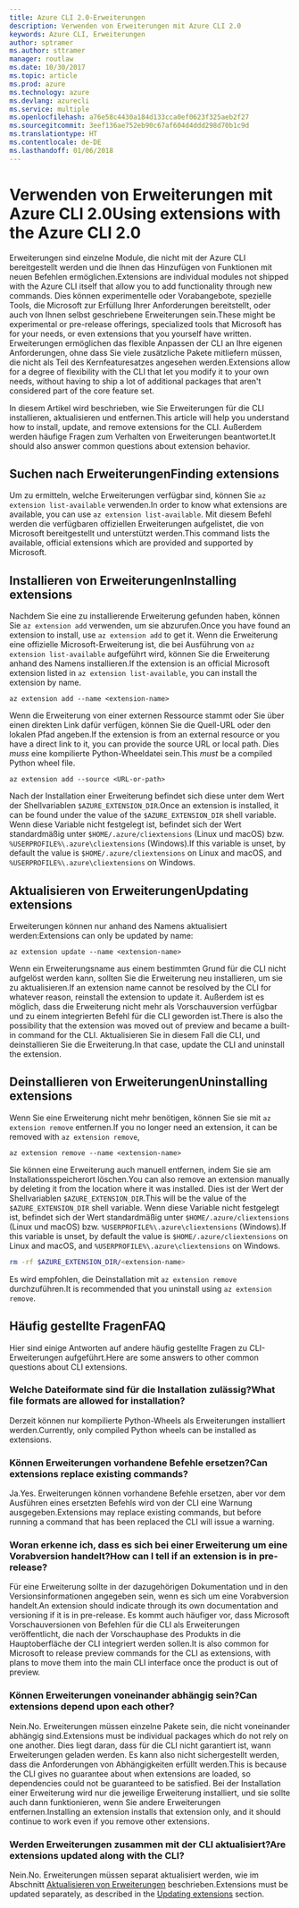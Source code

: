 ```yaml
---
title: Azure CLI 2.0-Erweiterungen
description: Verwenden von Erweiterungen mit Azure CLI 2.0
keywords: Azure CLI, Erweiterungen
author: sptramer
ms.author: sttramer
manager: routlaw
ms.date: 10/30/2017
ms.topic: article
ms.prod: azure
ms.technology: azure
ms.devlang: azurecli
ms.service: multiple
ms.openlocfilehash: a76e58c4430a184d133cca0ef0623f325aeb2f27
ms.sourcegitcommit: 3eef136ae752eb90c67af604d4ddd298d70b1c9d
ms.translationtype: HT
ms.contentlocale: de-DE
ms.lasthandoff: 01/06/2018
---
```

# <a name="using-extensions-with-the-azure-cli-20"></a><span data-ttu-id="4d82c-104">Verwenden von Erweiterungen mit Azure CLI 2.0</span><span class="sxs-lookup"><span data-stu-id="4d82c-104">Using extensions with the Azure CLI 2.0</span></span>

<span data-ttu-id="4d82c-105">Erweiterungen sind einzelne Module, die nicht mit der Azure CLI bereitgestellt werden und die Ihnen das Hinzufügen von Funktionen mit neuen Befehlen ermöglichen.</span><span class="sxs-lookup"><span data-stu-id="4d82c-105">Extensions are individual modules not shipped with the Azure CLI itself that allow you to add functionality through new commands.</span></span> <span data-ttu-id="4d82c-106">Dies können experimentelle oder Vorabangebote, spezielle Tools, die Microsoft zur Erfüllung Ihrer Anforderungen bereitstellt, oder auch von Ihnen selbst geschriebene Erweiterungen sein.</span><span class="sxs-lookup"><span data-stu-id="4d82c-106">These might be experimental or pre-release offerings, specialized tools that Microsoft has for your needs, or even extensions that you yourself have written.</span></span> <span data-ttu-id="4d82c-107">Erweiterungen ermöglichen das flexible Anpassen der CLI an Ihre eigenen Anforderungen, ohne dass Sie viele zusätzliche Pakete mitliefern müssen, die nicht als Teil des Kernfeaturesatzes angesehen werden.</span><span class="sxs-lookup"><span data-stu-id="4d82c-107">Extensions allow for a degree of flexibility with the CLI that let you modify it to your own needs, without having to ship a lot of additional packages that aren't considered part of the core feature set.</span></span>

<span data-ttu-id="4d82c-108">In diesem Artikel wird beschrieben, wie Sie Erweiterungen für die CLI installieren, aktualisieren und entfernen.</span><span class="sxs-lookup"><span data-stu-id="4d82c-108">This article will help you understand how to install, update, and remove extensions for the CLI.</span></span> <span data-ttu-id="4d82c-109">Außerdem werden häufige Fragen zum Verhalten von Erweiterungen beantwortet.</span><span class="sxs-lookup"><span data-stu-id="4d82c-109">It should also answer common questions about extension behavior.</span></span>

## <a name="finding-extensions"></a><span data-ttu-id="4d82c-110">Suchen nach Erweiterungen</span><span class="sxs-lookup"><span data-stu-id="4d82c-110">Finding extensions</span></span>

<span data-ttu-id="4d82c-111">Um zu ermitteln, welche Erweiterungen verfügbar sind, können Sie `az extension list-available` verwenden.</span><span class="sxs-lookup"><span data-stu-id="4d82c-111">In order to know what extensions are available, you can use `az extension list-available`.</span></span> <span data-ttu-id="4d82c-112">Mit diesem Befehl werden die verfügbaren offiziellen Erweiterungen aufgelistet, die von Microsoft bereitgestellt und unterstützt werden.</span><span class="sxs-lookup"><span data-stu-id="4d82c-112">This command lists the available, official extensions which are provided and supported by Microsoft.</span></span>

## <a name="installing-extensions"></a><span data-ttu-id="4d82c-113">Installieren von Erweiterungen</span><span class="sxs-lookup"><span data-stu-id="4d82c-113">Installing extensions</span></span>

<span data-ttu-id="4d82c-114">Nachdem Sie eine zu installierende Erweiterung gefunden haben, können Sie `az extension add` verwenden, um sie abzurufen.</span><span class="sxs-lookup"><span data-stu-id="4d82c-114">Once you have found an extension to install, use `az extension add` to get it.</span></span> <span data-ttu-id="4d82c-115">Wenn die Erweiterung eine offizielle Microsoft-Erweiterung ist, die bei Ausführung von `az extension list-available` aufgeführt wird, können Sie die Erweiterung anhand des Namens installieren.</span><span class="sxs-lookup"><span data-stu-id="4d82c-115">If the extension is an official Microsoft extension listed in `az extension list-available`, you can install the extension by name.</span></span>

```azurecli
az extension add --name <extension-name>
```

<span data-ttu-id="4d82c-116">Wenn die Erweiterung von einer externen Ressource stammt oder Sie über einen direkten Link dafür verfügen, können Sie die Quell-URL oder den lokalen Pfad angeben.</span><span class="sxs-lookup"><span data-stu-id="4d82c-116">If the extension is from an external resource or you have a direct link to it, you can provide the source URL or local path.</span></span> <span data-ttu-id="4d82c-117">Dies _muss_ eine kompilierte Python-Wheeldatei sein.</span><span class="sxs-lookup"><span data-stu-id="4d82c-117">This _must_ be a compiled Python wheel file.</span></span>

```azurecli
az extension add --source <URL-or-path>
```

<span data-ttu-id="4d82c-118">Nach der Installation einer Erweiterung befindet sich diese unter dem Wert der Shellvariablen `$AZURE_EXTENSION_DIR`.</span><span class="sxs-lookup"><span data-stu-id="4d82c-118">Once an extension is installed, it can be found under the value of the `$AZURE_EXTENSION_DIR` shell variable.</span></span> <span data-ttu-id="4d82c-119">Wenn diese Variable nicht festgelegt ist, befindet sich der Wert standardmäßig unter `$HOME/.azure/cliextensions` (Linux und macOS) bzw. `%USERPROFILE%\.azure\cliextensions` (Windows).</span><span class="sxs-lookup"><span data-stu-id="4d82c-119">If this variable is unset, by default the value is `$HOME/.azure/cliextensions` on Linux and macOS, and `%USERPROFILE%\.azure\cliextensions` on Windows.</span></span>

## <a name="updating-extensions"></a><span data-ttu-id="4d82c-120">Aktualisieren von Erweiterungen</span><span class="sxs-lookup"><span data-stu-id="4d82c-120">Updating extensions</span></span>

<span data-ttu-id="4d82c-121">Erweiterungen können nur anhand des Namens aktualisiert werden:</span><span class="sxs-lookup"><span data-stu-id="4d82c-121">Extensions can only be updated by name:</span></span>

```azurecli
az extension update --name <extension-name>
```

<span data-ttu-id="4d82c-122">Wenn ein Erweiterungsname aus einem bestimmten Grund für die CLI nicht aufgelöst werden kann, sollten Sie die Erweiterung neu installieren, um sie zu aktualisieren.</span><span class="sxs-lookup"><span data-stu-id="4d82c-122">If an extension name cannot be resolved by the CLI for whatever reason, reinstall the extension to update it.</span></span> <span data-ttu-id="4d82c-123">Außerdem ist es möglich, dass die Erweiterung nicht mehr als Vorschauversion verfügbar und zu einem integrierten Befehl für die CLI geworden ist.</span><span class="sxs-lookup"><span data-stu-id="4d82c-123">There is also the possibility that the extension was moved out of preview and became a built-in command for the CLI.</span></span> <span data-ttu-id="4d82c-124">Aktualisieren Sie in diesem Fall die CLI, und deinstallieren Sie die Erweiterung.</span><span class="sxs-lookup"><span data-stu-id="4d82c-124">In that case, update the CLI and uninstall the extension.</span></span>

## <a name="uninstalling-extensions"></a><span data-ttu-id="4d82c-125">Deinstallieren von Erweiterungen</span><span class="sxs-lookup"><span data-stu-id="4d82c-125">Uninstalling extensions</span></span>

<span data-ttu-id="4d82c-126">Wenn Sie eine Erweiterung nicht mehr benötigen, können Sie sie mit `az extension remove` entfernen.</span><span class="sxs-lookup"><span data-stu-id="4d82c-126">If you no longer need an extension, it can be removed with `az extension remove`,</span></span>

```azurecli
az extension remove --name <extension-name>
```

<span data-ttu-id="4d82c-127">Sie können eine Erweiterung auch manuell entfernen, indem Sie sie am Installationsspeicherort löschen.</span><span class="sxs-lookup"><span data-stu-id="4d82c-127">You can also remove an extension manually by deleting it from the location where it was installed.</span></span> <span data-ttu-id="4d82c-128">Dies ist der Wert der Shellvariablen `$AZURE_EXTENSION_DIR`.</span><span class="sxs-lookup"><span data-stu-id="4d82c-128">This will be the value of the `$AZURE_EXTENSION_DIR` shell variable.</span></span> <span data-ttu-id="4d82c-129">Wenn diese Variable nicht festgelegt ist, befindet sich der Wert standardmäßig unter `$HOME/.azure/cliextensions` (Linux und macOS) bzw. `%USERPROFILE%\.azure\cliextensions` (Windows).</span><span class="sxs-lookup"><span data-stu-id="4d82c-129">If this variable is unset, by default the value is `$HOME/.azure/cliextensions` on Linux and macOS, and `%USERPROFILE%\.azure\cliextensions` on Windows.</span></span>

```bash
rm -rf $AZURE_EXTENSION_DIR/<extension-name>
```

<span data-ttu-id="4d82c-130">Es wird empfohlen, die Deinstallation mit `az extension remove` durchzuführen.</span><span class="sxs-lookup"><span data-stu-id="4d82c-130">It is recommended that you uninstall using `az extension remove`.</span></span>

## <a name="faq"></a><span data-ttu-id="4d82c-131">Häufig gestellte Fragen</span><span class="sxs-lookup"><span data-stu-id="4d82c-131">FAQ</span></span>

<span data-ttu-id="4d82c-132">Hier sind einige Antworten auf andere häufig gestellte Fragen zu CLI-Erweiterungen aufgeführt.</span><span class="sxs-lookup"><span data-stu-id="4d82c-132">Here are some answers to other common questions about CLI extensions.</span></span>

### <a name="what-file-formats-are-allowed-for-installation"></a><span data-ttu-id="4d82c-133">Welche Dateiformate sind für die Installation zulässig?</span><span class="sxs-lookup"><span data-stu-id="4d82c-133">What file formats are allowed for installation?</span></span>

<span data-ttu-id="4d82c-134">Derzeit können nur kompilierte Python-Wheels als Erweiterungen installiert werden.</span><span class="sxs-lookup"><span data-stu-id="4d82c-134">Currently, only compiled Python wheels can be installed as extensions.</span></span>

### <a name="can-extensions-replace-existing-commands"></a><span data-ttu-id="4d82c-135">Können Erweiterungen vorhandene Befehle ersetzen?</span><span class="sxs-lookup"><span data-stu-id="4d82c-135">Can extensions replace existing commands?</span></span>

<span data-ttu-id="4d82c-136">Ja.</span><span class="sxs-lookup"><span data-stu-id="4d82c-136">Yes.</span></span> <span data-ttu-id="4d82c-137">Erweiterungen können vorhandene Befehle ersetzen, aber vor dem Ausführen eines ersetzten Befehls wird von der CLI eine Warnung ausgegeben.</span><span class="sxs-lookup"><span data-stu-id="4d82c-137">Extensions may replace existing commands, but before running a command that has been replaced the CLI will issue a warning.</span></span>

### <a name="how-can-i-tell-if-an-extension-is-in-pre-release"></a><span data-ttu-id="4d82c-138">Woran erkenne ich, dass es sich bei einer Erweiterung um eine Vorabversion handelt?</span><span class="sxs-lookup"><span data-stu-id="4d82c-138">How can I tell if an extension is in pre-release?</span></span>

<span data-ttu-id="4d82c-139">Für eine Erweiterung sollte in der dazugehörigen Dokumentation und in den Versionsinformationen angegeben sein, wenn es sich um eine Vorabversion handelt.</span><span class="sxs-lookup"><span data-stu-id="4d82c-139">An extension should indicate through its own documentation and versioning if it is in pre-release.</span></span> <span data-ttu-id="4d82c-140">Es kommt auch häufiger vor, dass Microsoft Vorschauversionen von Befehlen für die CLI als Erweiterungen veröffentlicht, die nach der Vorschauphase des Produkts in die Hauptoberfläche der CLI integriert werden sollen.</span><span class="sxs-lookup"><span data-stu-id="4d82c-140">It is also common for Microsoft to release preview commands for the CLI as extensions, with plans to move them into the main CLI interface once the product is out of preview.</span></span>

### <a name="can-extensions-depend-upon-each-other"></a><span data-ttu-id="4d82c-141">Können Erweiterungen voneinander abhängig sein?</span><span class="sxs-lookup"><span data-stu-id="4d82c-141">Can extensions depend upon each other?</span></span>

<span data-ttu-id="4d82c-142">Nein.</span><span class="sxs-lookup"><span data-stu-id="4d82c-142">No.</span></span> <span data-ttu-id="4d82c-143">Erweiterungen müssen einzelne Pakete sein, die nicht voneinander abhängig sind.</span><span class="sxs-lookup"><span data-stu-id="4d82c-143">Extensions must be individual packages which do not rely on one another.</span></span> <span data-ttu-id="4d82c-144">Dies liegt daran, dass für die CLI nicht garantiert ist, wann Erweiterungen geladen werden. Es kann also nicht sichergestellt werden, dass die Anforderungen von Abhängigkeiten erfüllt werden.</span><span class="sxs-lookup"><span data-stu-id="4d82c-144">This is because the CLI gives no guarantee about when extensions are loaded, so dependencies could not be guaranteed to be satisfied.</span></span> <span data-ttu-id="4d82c-145">Bei der Installation einer Erweiterung wird nur die jeweilige Erweiterung installiert, und sie sollte auch dann funktionieren, wenn Sie andere Erweiterungen entfernen.</span><span class="sxs-lookup"><span data-stu-id="4d82c-145">Installing an extension installs that extension only, and it should continue to work even if you remove other extensions.</span></span>

### <a name="are-extensions-updated-along-with-the-cli"></a><span data-ttu-id="4d82c-146">Werden Erweiterungen zusammen mit der CLI aktualisiert?</span><span class="sxs-lookup"><span data-stu-id="4d82c-146">Are extensions updated along with the CLI?</span></span>

<span data-ttu-id="4d82c-147">Nein.</span><span class="sxs-lookup"><span data-stu-id="4d82c-147">No.</span></span> <span data-ttu-id="4d82c-148">Erweiterungen müssen separat aktualisiert werden, wie im Abschnitt [Aktualisieren von Erweiterungen](#updating-extensions) beschrieben.</span><span class="sxs-lookup"><span data-stu-id="4d82c-148">Extensions must be updated separately, as described in the [Updating extensions](#updating-extensions) section.</span></span>
